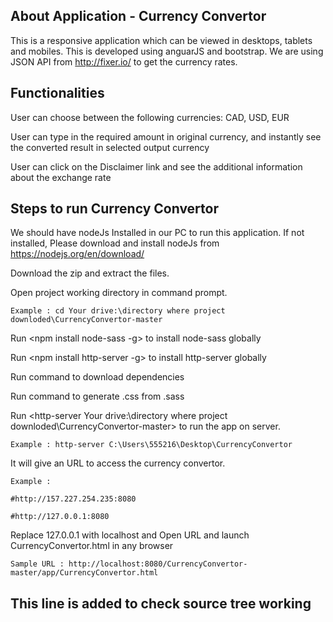 ## About Application - Currency Convertor

This is a responsive application which can be viewed in desktops, tablets and mobiles. This is developed using anguarJS and bootstrap. We are using JSON API from http://fixer.io/ to get the currency rates.
    
## Functionalities
User can choose between the following currencies: CAD, USD, EUR

User can type in the required amount in original currency, and instantly see the converted result in selected output currency

User can click on the Disclaimer link and see the additional information about the exchange rate

## Steps to run Currency Convertor

We should have nodeJs Installed in our PC to run this application. If not installed, Please download and install nodeJs from https://nodejs.org/en/download/

Download the zip and extract the files.

Open project working directory in command prompt.

    Example : cd Your drive:\directory where project downloded\CurrencyConvertor-master

Run <npm install node-sass -g> to install node-sass globally

Run <npm install http-server -g> to install http-server globally

Run <npm install> command to download dependencies

Run <npm run scss-compile> command to generate .css from .sass

Run <http-server Your drive:\directory where project downloded\CurrencyConvertor-master> to run the app on server.

    Example : http-server C:\Users\555216\Desktop\CurrencyConvertor
    
It will give an URL to access the currency convertor.

    Example :
    
    #http://157.227.254.235:8080
    
    #http://127.0.0.1:8080

Replace 127.0.0.1 with localhost and Open URL and launch CurrencyConvertor.html in any browser
    
    Sample URL : http://localhost:8080/CurrencyConvertor-master/app/CurrencyConvertor.html


## This line is added to check source tree working
